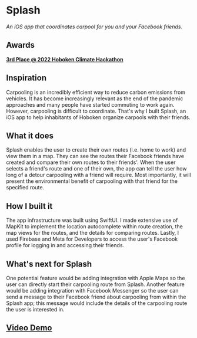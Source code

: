 # Splash

_An iOS app that coordinates carpool for you and your Facebook friends._

## Awards
[**3rd Place @ 2022 Hoboken Climate Hackathon**](https://devpost.com/software/splash-uaxpfv)

## Inspiration

Carpooling is an incredibly efficient way to reduce carbon emissions from vehicles. It has become increasingly relevant as the end of the pandemic approaches and many people have started commuting to work again. However, carpooling is difficult to coordinate. That's why I built Splash, an iOS app to help inhabitants of Hoboken organize carpools with their friends.

## What it does

Splash enables the user to create their own routes (i.e. home to work) and view them in a map. They can see the routes their Facebook friends have created and compare their own routes to their friends'. When the user selects a friend's route and one of their own, the app can tell the user how long of a detour carpooling with a friend will require. Most importantly, it will present the environmental benefit of carpooling with that friend for the specified route.

## How I built it

The app infrastructure was built using SwiftUI. I made extensive use of MapKit to implement the location autocomplete within route creation, the map views for the routes, and the details for comparing routes. Lastly, I used Firebase and Meta for Developers to access the user's Facebook profile for logging in and accessing their friends.

## What's next for Splash

One potential feature would be adding integration with Apple Maps so the user can directly start their carpooling route from Splash. Another feature would be adding integration with Facebook Messenger so the user can send a message to their Facebook friend about carpooling from within the Splash app; this message would include the details of the carpooling route the user is interested in.

## [Video Demo](https://www.youtube.com/watch?v=lZcYaUp4560)

